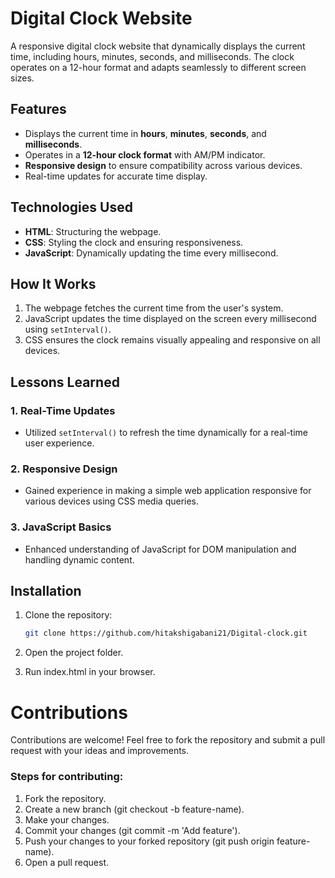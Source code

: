 # Digital Clock Website  

A responsive digital clock website that dynamically displays the current time, including hours, minutes, seconds, and milliseconds. The clock operates on a 12-hour format and adapts seamlessly to different screen sizes.

## Features  

- Displays the current time in **hours**, **minutes**, **seconds**, and **milliseconds**.  
- Operates in a **12-hour clock format** with AM/PM indicator.  
- **Responsive design** to ensure compatibility across various devices.  
- Real-time updates for accurate time display.  

## Technologies Used  

- **HTML**: Structuring the webpage.  
- **CSS**: Styling the clock and ensuring responsiveness.  
- **JavaScript**: Dynamically updating the time every millisecond.  

## How It Works  

1. The webpage fetches the current time from the user's system.  
2. JavaScript updates the time displayed on the screen every millisecond using `setInterval()`.  
3. CSS ensures the clock remains visually appealing and responsive on all devices.  

## Lessons Learned  

### 1. **Real-Time Updates**  
- Utilized `setInterval()` to refresh the time dynamically for a real-time user experience.  

### 2. **Responsive Design**  
- Gained experience in making a simple web application responsive for various devices using CSS media queries.  

### 3. **JavaScript Basics**  
- Enhanced understanding of JavaScript for DOM manipulation and handling dynamic content.  

## Installation  

1. Clone the repository:  
   ```bash  
   git clone https://github.com/hitakshigabani21/Digital-clock.git
2. Open the project folder.

3. Run index.html in your browser.

# Contributions 
Contributions are welcome!
Feel free to fork the repository and submit a pull request with your ideas and improvements.

### Steps for contributing:
1. Fork the repository.
2. Create a new branch (git checkout -b feature-name).
3. Make your changes.
4. Commit your changes (git commit -m 'Add feature').
5. Push your changes to your forked repository (git push origin feature-name).
6. Open a pull request.



